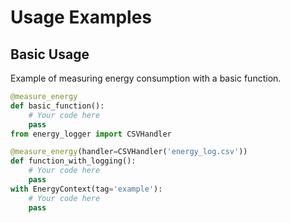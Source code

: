 # Usage Examples

## Basic Usage
Example of measuring energy consumption with a basic function.

```python
@measure_energy
def basic_function():
    # Your code here
    pass
from energy_logger import CSVHandler

@measure_energy(handler=CSVHandler('energy_log.csv'))
def function_with_logging():
    # Your code here
    pass
with EnergyContext(tag='example'):
    # Your code here
    pass

